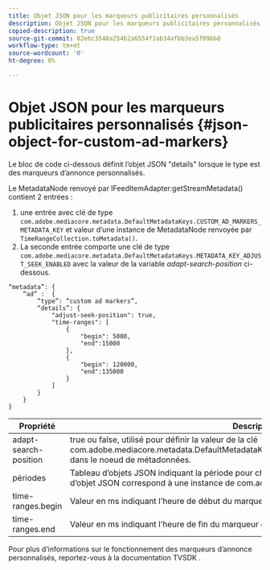 ```yaml
---
title: Objet JSON pour les marqueurs publicitaires personnalisés
description: Objet JSON pour les marqueurs publicitaires personnalisés
copied-description: true
source-git-commit: 02ebc3548a254b2a6554f1ab34afbb3ea5f09bb8
workflow-type: tm+mt
source-wordcount: '0'
ht-degree: 0%

---
```


# Objet JSON pour les marqueurs publicitaires personnalisés {#json-object-for-custom-ad-markers}

Le bloc de code ci-dessous définit l’objet JSON &quot;details&quot; lorsque le type est des marqueurs d’annonce personnalisés.

Le MetadataNode renvoyé par IFeedItemAdapter:getStreamMetadata() contient 2 entrées :
1. une entrée avec clé de type `com.adobe.mediacore.metadata.DefaultMetadataKeys.CUSTOM_AD_MARKERS_METADATA_KEY` et valeur d’une instance de MetadataNode renvoyée par `TimeRangeCollection.toMetadata()`.
1. La seconde entrée comporte une clé de type `com.adobe.mediacore.metadata.DefaultMetadataKeys.METADATA_KEY_ADJUST_SEEK_ENABLED` avec la valeur de la variable *adapt-search-position* ci-dessous.

```
“metadata”: {
    “ad” :  {
        “type”: “custom ad markers”,
        “details”: {
            "adjust-seek-position": true,
            "time-ranges": [
                {
                    "begin": 5000,
                    "end":15000
                },
                {
                    "begin": 120000,
                    "end":135000
                }
            ]
        }
    }
}
```

| Propriété | Description |
|---|---|
| adapt-search-position | true ou false, utilisé pour définir la valeur de la clé com.adobe.mediacore.metadata.DefaultMetadataKeys.METADATA_KEY_ADJUST_SEEK_ENABLED dans le noeud de métadonnées. |
| périodes | Tableau d’objets JSON indiquant la période pour chaque marqueur de publicité. Chaque entrée d’objet JSON correspond à une instance de com.adobe.mediacore.utils.TimeRange. |
| time-ranges.begin | Valeur en ms indiquant l’heure de début du marqueur de publicité. |
| time-ranges.end | Valeur en ms indiquant l’heure de fin du marqueur de publicité. |

Pour plus d’informations sur le fonctionnement des marqueurs d’annonce personnalisés, reportez-vous à la documentation TVSDK .
